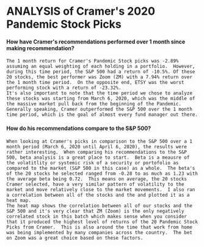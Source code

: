 # ANALYSIS of Cramer's 2020 Pandemic Stock Picks

#### How have Cramer's recommendations performed over 1 month since making recommendation?
    The 1 month return for Cramer's Pandemic Stock picks was -2.89% assuming an equal weighting of each holding in a portfolio.  However, during this time period, the S&P 500 had a return of -10.5%. Of these 20 stocks, the best performer was Zoom (ZM) with a 7.94% return over the 1 month time period.  On the opposite end, ETSY was the worst performing stock with a return of -23.32%.
    It's also important to note that the time period we chose to analyze these stocks was starting from March 6, 2020, which was the middle of the massive market pull back from the beginning of the Pandemic.  Generally speaking, Cramer outperformed the S&P 500 over the 1 month time period, which is the goal of almost every fund manager out there.   

#### How do his recommendations compare to the S&P 500?
    When looking at Cramer's picks in comparison to the S&P 500 over a 1 month period (March 6, 2020 until April 6, 2020), the results were rather interesting.  When comparing his recommendations to the S&P 500, beta analysis is a great place to start.  Beta is a meausre of the volatitlity or systemic risk of a security or portofolio as compared to the market (S&P 500 in this case) as a whole.  The beta's of the 20 stocks he selected ranged from -0.28 to as much as 1.23 with the average beta being 0.72.  This means on average, the 20 stocks Cramer selected, have a very similar pattern of volatility to the market and move relatively close to the market movements.  I also ran a correlation between all of the stocks and the and plotted it as a heat map.
    The heat map shows the correlation between all of our stocks and the S&P 500 and it's very clear that ZM (Zoom) is the only negatively correlated stock in this batch which makes sense when you consider that it produced the highest level of returns of the 20 Pandemic Stock Picks from Cramer.  This is also around the time that work from home was being implemented by many companies across the country.  The bet on Zoom was a great choice based on these factors.  

